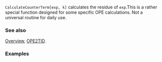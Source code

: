 `CalculateCounterTerm[exp, k]` calculates the residue of `exp`.This is a rather special function designed for some specific OPE calculations. Not a universal routine for daily use.

### See also

[Overview](Extra/FeynCalc.md), [OPE2TID](OPE2TID.md).

### Examples
